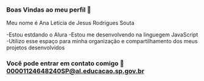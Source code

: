 ### Boas Vindas ao meu perfil 💜

Meu nome é Ana Letícia de Jesus Rodrigues Souta

-Estou estdando o Alura
-Estou me desenvolvendo na linguegem JavaScript
-Utilizo esse espaço para minha organização e compartilhamento dos meus projetos desenvolvidos 

### Você pode entrar em contato comigo 📧 00001124648240SP@al.educacao.sp.gov.br
